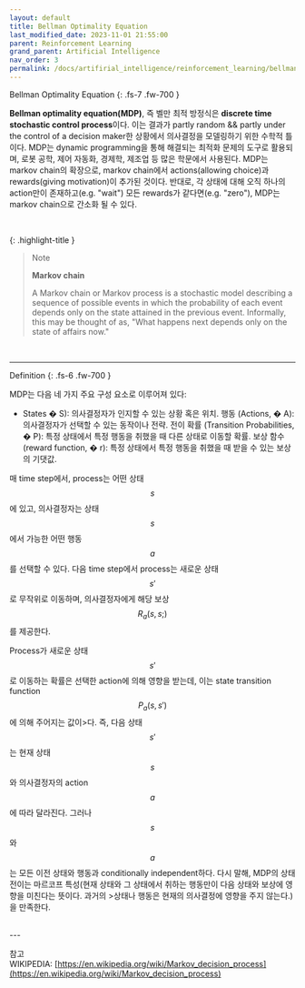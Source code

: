 ```yaml
---
layout: default
title: Bellman Optimality Equation
last_modified_date: 2023-11-01 21:55:00
parent: Reinforcement Learning
grand_parent: Artificial Intelligence
nav_order: 3
permalink: /docs/artifirial_intelligence/reinforcement_learning/bellman_optimality_equation/
---
```


Bellman Optimality Equation
{: .fs-7 .fw-700 }

**Bellman optimality equation(MDP)**, 즉 벨만 최적 방정식은  **discrete time stochastic control process**이다. 이는 결과가 partly random && partly under the control of a decision maker한 상황에서 의사결정을 모델링하기 위한 수학적 틀이다.  MDP는 dynamic programming을 통해 해결되는 최적화 문제의 도구로 활용되며,  로봇 공학, 제어 자동화, 경제학, 제조업 등 많은 학문에서 사용된다. MDP는 markov chain의 확장으로, markov chain에서 actions(allowing choice)과 rewards(giving motivation)이 추가된 것이다. 반대로, 각 상태에 대해 오직 하나의 action만이 존재하고(e.g. "wait") 모든 rewards가 같다면(e.g. "zero"), MDP는 markov chain으로 간소화 될 수 있다. 

<br/>

{: .highlight-title }
> Note   
>   
> **Markov chain**   
>   
> A Markov chain or Markov process is a stochastic model describing a sequence of possible events in which the probability of each event depends only on the state attained in the previous event. Informally, this may be thought of as, "What happens next depends only on the state of affairs now."

<br/>

---

Definition
{: .fs-6 .fw-700 }
 
MDP는 다음 네 가지 주요 구성 요소로 이루어져 있다:

* States
�
S): 의사결정자가 인지할 수 있는 상황 혹은 위치.
행동 (Actions, 
�
A): 의사결정자가 선택할 수 있는 동작이나 전략.
전이 확률 (Transition Probabilities, 
�
P): 특정 상태에서 특정 행동을 취했을 때 다른 상태로 이동할 확률.
보상 함수 (reward function, 
�
r): 특정 상태에서 특정 행동을 취했을 때 받을 수 있는 보상의 기댓값.

매 time step에서, process는 어떤 상태 $$s$$에 있고, 의사결정자는 상태 $$s$$에서 가능한 어떤 행동 $$a$$를 선택할 수 있다. 다음 time step에서 process는 새로운 상태 $$s'$$로 무작위로 이동하며, 의사결정자에게 해당 보상 $$R_a(s, s;)$$를 제공한다.   
  
Process가 새로운 상태 $$s'$$로 이동하는 확률은 선택한 action에 의해 영향을 받는데, 이는 state transition function $$P_a(s, s')$$에 의해 주어지는 값이>다. 즉, 다음 상태 $$s'$$는 현재 상태 $$s$$와 의사결정자의 action $$a$$에 따라 달라진다. 그러나 $$s$$와 $$a$$는 모든 이전 상태와 행동과 conditionally independent하다. 다시 말해, MDP의 상태 전이는 마르코프 특성(현재 상태와 그 상태에서 취하는 행동만이 다음 상태와 보상에 영향을 미친다는 뜻이다. 과거의 >상태나 행동은 현재의 의사결정에 영향을 주지 않는다.)을 만족한다.   
  

<br/>
---

참고  
WIKIPEDIA: [https://en.wikipedia.org/wiki/Markov_decision_process](https://en.wikipedia.org/wiki/Markov_decision_process)   

